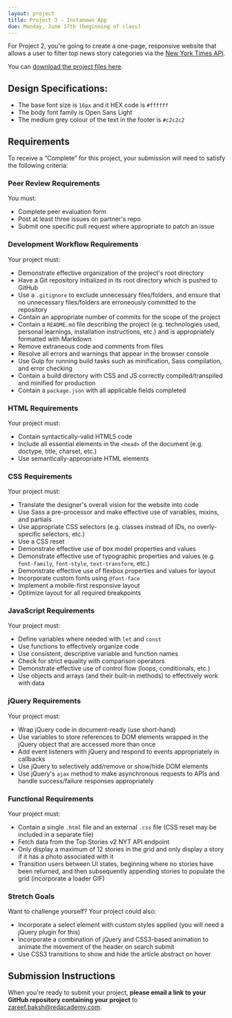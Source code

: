 ```yaml
---
layout: project
title: Project 3 - Instanews App
due: Monday, June 17th (beginning of class)
---
```


For Project 2, you're going to create a one-page, responsive website that allows a user to filter top news story categories via the [New York Times API](http://developer.nytimes.com/docs/top_stories_api/).

You can [download the project files here](https://s3-us-west-2.amazonaws.com/red-wdp/project-files/project-02.zip).

## Design Specifications:

- The base font size is `16px` and it HEX code is `#ffffff`
- The body font family is Open Sans Light
- The medium grey colour of the text in the footer is `#c2c2c2`

## Requirements

To receive a “Complete” for this project, your submission will need to satisfy the following criteria:

### Peer Review Requirements

You must:

- Complete peer evaluation form
- Post at least three issues on partner's repo
- Submit one specific pull request where appropriate to patch an issue

### Development Workflow Requirements

Your project must:

- Demonstrate effective organization of the project's root directory
- Have a Git repository initialized in its root directory which is pushed to GitHub
- Use a `.gitignore` to exclude unnecessary files/folders, and ensure that no unnecessary files/folders are erroneously committed to the repository
- Contain an appropriate number of commits for the scope of the project
- Contain a `README.md` file describing the project (e.g. technologies used, personal learnings, installation instructions, etc.) and is appropriately formatted with Markdown
- Remove extraneous code and comments from files
- Resolve all errors and warnings that appear in the browser console
- Use Gulp for running build tasks such as minification, Sass compilation, and error checking
- Contain a build directory with CSS and JS correctly compiled/transpiled and minified for production
- Contain a `package.json` with all applicable fields completed

### HTML Requirements

Your project must:

- Contain syntactically-valid HTML5 code
- Include all essential elements in the `<head>` of the document (e.g. doctype, title, charset, etc.)
- Use semantically-appropriate HTML elements

### CSS Requirements

Your project must:

- Translate the designer's overall vision for the website into code
- Use Sass a pre-processor and make effective use of variables, mixins, and partials
- Use appropriate CSS selectors (e.g. classes instead of IDs, no overly-specific selectors, etc.)
- Use a CSS reset
- Demonstrate effective use of box model properties and values
- Demonstrate effective use of typographic properties and values (e.g. `font-family`, `font-style`, `text-transform`, etc.)
- Demonstrate effective use of flexbox properties and values for layout
- Incorporate custom fonts using `@font-face`
- Implement a mobile-first responsive layout
- Optimize layout for all required breakpoints

### JavaScript Requirements

Your project must:

- Define variables where needed with `let` and `const`
- Use functions to effectively organize code
- Use consistent, descriptive variable and function names
- Check for strict equality with comparison operators
- Demonstrate effective use of control flow (loops, conditionals, etc.)
- Use objects and arrays (and their built-in methods) to effectively work with data

### jQuery Requirements

Your project must:

- Wrap jQuery code in document-ready (use short-hand)
- Use variables to store references to DOM elements wrapped in the jQuery object that are accessed more than once
- Add event listeners with jQuery and respond to events appropriately in callbacks
- Use jQuery to selectively add/remove or show/hide DOM elements
- Use jQuery's `ajax` method to make asynchronous requests to APIs and handle success/failure responses appropriately

### Functional Requirements

Your project must:

- Contain a single `.html` file and an external `.css` file (CSS reset may be included in a separate file)
- Fetch data from the Top Stories v2 NYT API endpoint
- Only display a maximum of 12 stories in the grid and only display a story if it has a photo associated with it
- Transition users between UI states, beginning where no stories have been returned, and then subsequently appending stories to populate the grid (incorporate a loader GIF)

### Stretch Goals

Want to challenge yourself? Your project could also:

- Incorporate a select element with custom styles applied (you will need a jQuery plugin for this)
- Incorporate a combination of jQuery and CSS3-based animation to animate the movement of the header on search submit
- Use CSS3 transitions to show and hide the article abstract on hover

## Submission Instructions

When you're ready to submit your project, **please email a link to your GitHub repository containing your project** to [zareef.baksh@redacademy.com](zareef.baksh@redacademy.com).
